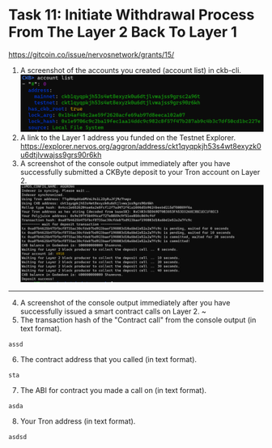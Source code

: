 # Task 11:  Initiate Withdrawal Process From The Layer 2 Back To Layer 1
https://gitcoin.co/issue/nervosnetwork/grants/15/

1) A screenshot of the accounts you created (account list) in ckb-cli.
![account-layer1](./1-account-list.PNG)
2) A link to the Layer 1 address you funded on the Testnet Explorer.
https://explorer.nervos.org/aggron/address/ckt1qyqpkjh53s4wt8exyzk0u6dtjlvwajss9grs90r6kh
3) A screenshot of the console output immediately after you have successfully submitted a CKByte deposit to your Tron account on Layer 2.
![deposit-output](./3-deposit-output.PNG)

_____________________________________________



4) A screenshot of the console output immediately after you have successfully issued a smart contract calls on Layer 2.
~[]()
5) The transaction hash of the "Contract call" from the console output (in text format).
```
assd
```
6) The contract address that you called (in text format).
```
sta
```
7) The ABI for contract you made a call on (in text format).
```
asda
```
8) Your Tron address (in text format).
```
asdsd
```